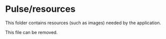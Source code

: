 # Pulse/resources

This folder contains resources (such as images) needed by the application. 

This file can be removed.
